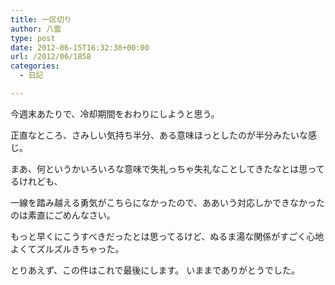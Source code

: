 ```yaml
---
title: 一区切り
author: 八雲
type: post
date: 2012-06-15T16:32:38+00:00
url: /2012/06/1858
categories:
  - 日記

---
```

今週末あたりで、冷却期間をおわりにしようと思う。
  
正直なところ、さみしい気持ち半分、ある意味ほっとしたのが半分みたいな感じ。
  
まあ、何というかいろいろな意味で失礼っちゃ失礼なことしてきたなとは思ってるけれども、
  
一線を踏み越える勇気がこちらになかったので、ああいう対応しかできなかったのは素直にごめんなさい。
  
もっと早くにこうすべきだったとは思ってるけど、ぬるま湯な関係がすごく心地よくてズルズルきちゃった。

とりあえず、この件はこれで最後にします。 いままでありがとうでした。